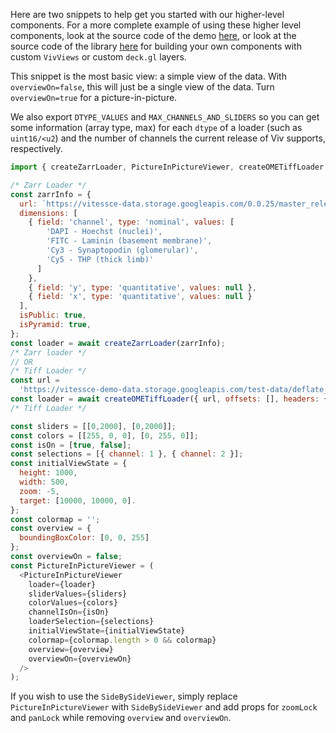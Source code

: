 Here are two snippets to help get you started with our higher-level components. For a more complete example of using these higher level components, look at the source code of the demo [here](https://github.com/hubmapconsortium/vitessce-image-viewer/blob/master/demo/src/App.js), or look at the source code of the library [here](https://github.com/hubmapconsortium/vitessce-image-viewer/tree/master/src) for building your own components with custom `VivViews` or custom `deck.gl` layers.

This snippet is the most basic view: a simple view of the data. With `overviewOn=false`, this will just be a single view of the data. Turn `overviewOn=true` for a picture-in-picture.

We also export `DTYPE_VALUES` and `MAX_CHANNELS_AND_SLIDERS` so you can get some information (array type, max) for each `dtype` of a loader (such as `uint16/<u2`) and the number of channels the current release of Viv supports, respectively.

```javascript
import { createZarrLoader, PictureInPictureViewer, createOMETiffLoader } from '@hubmap/vitessce-image-viewer';

/* Zarr Loader */
const zarrInfo = {
  url: `https://vitessce-data.storage.googleapis.com/0.0.25/master_release/spraggins/spraggins.mxif.zarr`,
  dimensions: [
    { field: 'channel', type: 'nominal', values: [
        'DAPI - Hoechst (nuclei)',
        'FITC - Laminin (basement membrane)',
        'Cy3 - Synaptopodin (glomerular)',
        'Cy5 - THP (thick limb)'
      ]
    },
    { field: 'y', type: 'quantitative', values: null },
    { field: 'x', type: 'quantitative', values: null }
  ],
  isPublic: true,
  isPyramid: true,
};
const loader = await createZarrLoader(zarrInfo);
/* Zarr loader */
// OR
/* Tiff Loader */
const url =
  'https://vitessce-demo-data.storage.googleapis.com/test-data/deflate_no_legacy/spraggins.bioformats.raw2ometiff.ome.tif';
const loader = await createOMETiffLoader({ url, offsets: [], headers: {} });
/* Tiff Loader */

const sliders = [[0,2000], [0,2000]];
const colors = [[255, 0, 0], [0, 255, 0]];
const isOn = [true, false];
const selections = [{ channel: 1 }, { channel: 2 }];
const initialViewState = {
  height: 1000,
  width: 500,
  zoom: -5,
  target: [10000, 10000, 0].
};
const colormap = '';
const overview = {
  boundingBoxColor: [0, 0, 255]
};
const overviewOn = false;
const PictureInPictureViewer = (
  <PictureInPictureViewer
    loader={loader}
    sliderValues={sliders}
    colorValues={colors}
    channelIsOn={isOn}
    loaderSelection={selections}
    initialViewState={initialViewState}
    colormap={colormap.length > 0 && colormap}
    overview={overview}
    overviewOn={overviewOn}
  />
);
```

If you wish to use the `SideBySideViewer`, simply replace `PictureInPictureViewer` with `SideBySideViewer` and add props for `zoomLock` and `panLock` while removing `overview` and `overviewOn`.
